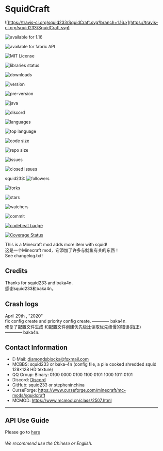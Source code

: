 # SquidCraft

![https://travis-ci.org/squid233/SquidCraft.svg?branch=1.16.x](https://travis-ci.org/squid233/SquidCraft.svg)

![available for 1.16](https://img.shields.io/badge/available%20for-1.15.2%201.16.1-brightgreen)

![available for fabric API](https://img.shields.io/badge/available%20for-fabric%20API-brightgreen)

![MIT License](https://img.shields.io/github/license/squid233/SquidCraft)

![libraries status](https://img.shields.io/librariesio/github/FabricMC/Fabric)

![downloads](https://img.shields.io/github/downloads/squid233/SquidCraft/total)

![version](https://img.shields.io/github/v/release/squid233/SquidCraft)

![pre-version](https://img.shields.io/github/v/release/squid233/SquidCraft?include_prereleases)

![java](https://img.shields.io/badge/language-java-darkred)

![discord](https://img.shields.io/discord/699898538112450651)

![languages](https://img.shields.io/github/languages/count/squid233/SquidCraft)

![top language](https://img.shields.io/github/languages/top/squid233/SquidCraft)

![code size](https://img.shields.io/github/languages/code-size/squid233/SquidCraft)

![repo size](https://img.shields.io/github/repo-size/squid233/SquidCraft)

![issues](https://img.shields.io/github/issues-raw/squid233/SquidCraft)

![closed issues](https://img.shields.io/github/issues-closed-raw/squid233/SquidCraft)

squid233: ![followers](https://img.shields.io/github/followers/squid233?label=Follow&style=social)

![forks](https://img.shields.io/github/forks/squid233/SquidCraft?label=Fork&style=social)

![stars](https://img.shields.io/github/stars/squid233/SquidCraft?style=social)

![watchers](https://img.shields.io/github/watchers/squid233/SquidCraft?label=watch&style=social)

![commit](https://img.shields.io/github/commit-activity/y/squid233/SquidCraft)

[![codebeat badge](https://codebeat.co/badges/2080a55d-c058-41a6-9441-6fa6dcccd183)](https://codebeat.co/projects/github-com-squid233-squidcraft-1-16-x)

[![Coverage Status](https://coveralls.io/repos/github/squid233/SquidCraft/badge.svg)](https://coveralls.io/github/squid233/SquidCraft)

This is a Minecraft mod adds more item with squid!  
这是一个Minecraft mod，它添加了许多与鱿鱼有关的东西！  
See changelog.txt!

## Credits

Thanks for squid233 and baka4n.  
感谢squid233和baka4n。

## Crash logs

April 29th , "2020"  
fix config create and priority config create. ———— baka4n.  
修复了配置文件生成 和配置文件创建优先级比读取优先级慢的错误(指正) ———— baka4n.  

## Contact Information

- E-Mail: diamondsblocks@foxmail.com
- MCBBS: squid233 or baka-4n (config file, a pile cooked shredded squid 128×128 HD texture)
- QQ Group: Binary: 0100 0000 0100 1100 0101 1000 1011 0101
- Discord: [Discord](https://discord.gg/yDrFqRU)
- GitHub: squid233 or stepheninchina
- CurseForge: https://www.curseforge.com/minecraft/mc-mods/squidcraft 
- MCMOD:  https://www.mcmod.cn/class/2507.html
---

## API Use Guide
Please go to [here](https://scope-tech.github.io/squidcraft/api-use-guide)

###### We recommend use the Chinese or English.
